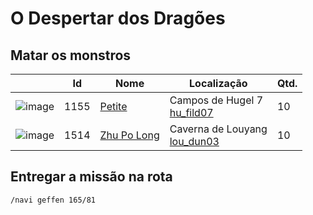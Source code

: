 # O Despertar dos Dragões

## Matar os monstros

| | Id | Nome | Localização | Qtd. |
| - | - | - | - | - |
| ![image](https://file5s.ratemyserver.net/mobs/1155.gif) | 1155 | [Petite](https://ratemyserver.net/mob_db.php?mob_id=1155&small=1&back=1) | Campos de Hugel 7<br>[hu_fild07](https://ratemyserver.net/index.php?page=npc_shop_warp&map=hu_fild07) | 10 |
| ![image](https://file5s.ratemyserver.net/mobs/1514.gif) | 1514 | [Zhu Po Long](https://ratemyserver.net/mob_db.php?mob_id=1514&small=1&back=1) | Caverna de Louyang<br>[lou_dun03](https://ratemyserver.net/index.php?page=npc_shop_warp&map=lou_dun03) | 10 |

## Entregar a missão na rota

```
/navi geffen 165/81
```
